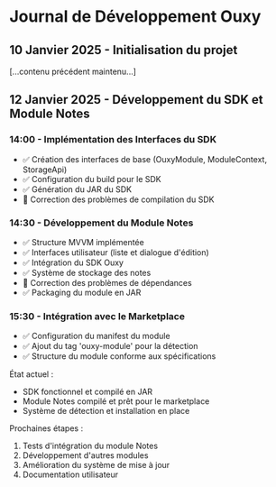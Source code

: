 # Journal de Développement Ouxy

## 10 Janvier 2025 - Initialisation du projet

[...contenu précédent maintenu...]

## 12 Janvier 2025 - Développement du SDK et Module Notes

### 14:00 - Implémentation des Interfaces du SDK
- ✅ Création des interfaces de base (OuxyModule, ModuleContext, StorageApi)
- ✅ Configuration du build pour le SDK
- ✅ Génération du JAR du SDK
- 🔧 Correction des problèmes de compilation du SDK

### 14:30 - Développement du Module Notes
- ✅ Structure MVVM implémentée
- ✅ Interfaces utilisateur (liste et dialogue d'édition)
- ✅ Intégration du SDK Ouxy
- ✅ Système de stockage des notes
- 🔧 Correction des problèmes de dépendances
- ✅ Packaging du module en JAR

### 15:30 - Intégration avec le Marketplace
- ✅ Configuration du manifest du module
- ✅ Ajout du tag 'ouxy-module' pour la détection
- ✅ Structure du module conforme aux spécifications

État actuel :
- SDK fonctionnel et compilé en JAR
- Module Notes compilé et prêt pour le marketplace
- Système de détection et installation en place

Prochaines étapes :
1. Tests d'intégration du module Notes
2. Développement d'autres modules
3. Amélioration du système de mise à jour
4. Documentation utilisateur